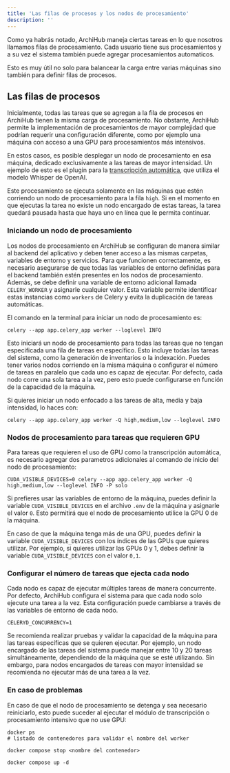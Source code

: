 ```yaml
---
title: 'Las filas de procesos y los nodos de procesamiento'
description: ''
---
```


Como ya habrás notado, ArchiHub maneja ciertas tareas en lo que nosotros llamamos filas de procesamiento. Cada usuario tiene sus procesamientos y a su vez el sistema también puede agregar procesamientos automaticos.

Esto es muy útil no solo para balancear la carga entre varias máquinas sino también para definir filas de procesos.

## Las filas de procesos

Inicialmente, todas las tareas que se agregan a la fila de procesos en ArchiHub tienen la misma carga de procesamiento. No obstante, ArchiHub permite la implementación de procesamientos de mayor complejidad que podrían requerir una configuración diferente, como por ejemplo una máquina con acceso a una GPU para procesamientos más intensivos.

En estos casos, es posible desplegar un nodo de procesamiento en esa máquina, dedicado exclusivamente a las tareas de mayor intensidad. Un ejemplo de esto es el plugin para la [transcripción automática](../transcribe), que utiliza el modelo Whisper de OpenAI.

Este procesamiento se ejecuta solamente en las máquinas que estén corriendo un nodo de procesamiento para la fila `high`. Si en el momento en que ejecutas la tarea no existe un nodo encargado de estas tareas, la tarea quedará pausada hasta que haya uno en línea que le permita continuar.

### Iniciando un nodo de procesamiento

Los nodos de procesamiento en ArchiHub se configuran de manera similar al backend del aplicativo y deben tener acceso a las mismas carpetas, variables de entorno y servicios. Para que funcionen correctamente, es necesario asegurarse de que todas las variables de entorno definidas para el backend también estén presentes en los nodos de procesamiento. Además, se debe definir una variable de entorno adicional llamada `CELERY_WORKER` y asignarle cualquier valor. Esta variable permite identificar estas instancias como `workers` de Celery y evita la duplicación de tareas automáticas.

El comando en la terminal para iniciar un nodo de procesamiento es:

```
celery --app app.celery_app worker --loglevel INFO
```

Esto iniciará un nodo de procesamiento para todas las tareas que no tengan especificada una fila de tareas en específico. Esto incluye todas las tareas del sistema, como la generación de inventarios o la indexación. Puedes tener varios nodos corriendo en la misma máquina o configurar el número de tareas en paralelo que cada uno es capaz de ejecutar. Por defecto, cada nodo corre una  sola tarea a la vez, pero esto puede configurarse en función de la capacidad de la máquina.

Si quieres iniciar un nodo enfocado a las tareas de alta, media y baja intensidad, lo haces con:

```
celery --app app.celery_app worker -Q high,medium,low --loglevel INFO
```

### Nodos de procesamiento para tareas que requieren GPU

Para tareas que requieren el uso de GPU como la transcripción automática, es necesario agregar dos parametros adicionales al comando de inicio del nodo de procesamiento:

```
CUDA_VISIBLE_DEVICES=0 celery --app app.celery_app worker -Q high,medium,low --loglevel INFO -P solo
```

Si prefieres usar las variables de entorno de la máquina, puedes definir la variable `CUDA_VISIBLE_DEVICES` en el archivo `.env` de la máquina y asignarle el valor `0`. Esto permitirá que el nodo de procesamiento utilice la GPU 0 de la máquina.

En caso de que la máquina tenga más de una GPU, puedes definir la variable `CUDA_VISIBLE_DEVICES` con los índices de las GPUs que quieres utilizar. Por ejemplo, si quieres utilizar las GPUs 0 y 1, debes definir la variable `CUDA_VISIBLE_DEVICES` con el valor `0,1`.

### Configurar el número de tareas que ejecta cada nodo

Cada nodo es capaz de ejecutar múltiples tareas de manera concurrente. Por defecto, ArchiHub configura el sistema para que cada nodo solo ejecute una tarea a la vez. Esta configuración puede cambiarse a través de las variables de entorno de cada nodo.

```
CELERYD_CONCURRENCY=1
```
Se recomienda realizar pruebas y validar la capacidad de la máquina para las tareas específicas que se quieren ejecutar. Por ejemplo, un nodo encargado de las tareas del sistema puede manejar entre 10 y 20 tareas simultáneamente, dependiendo de la máquina que se esté utilizando. Sin embargo, para nodos encargados de tareas con mayor intensidad se recomienda no ejecutar más de una tarea a la vez.

### En caso de problemas

En caso de que el nodo de procesamiento se detenga y sea necesario reiniciarlo, esto puede suceder al ejecutar el módulo de transcripción o procesamiento intensivo que no use GPU:

```
docker ps
# listado de contenedores para validar el nombre del worker

docker compose stop <nombre del contenedor>

docker compose up -d
```